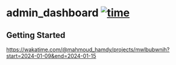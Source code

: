 # admin_dashboard [![time](https://wakatime.com/badge/user/018c9017-daf8-45c1-be71-8b16fd238022/project/018d09de-a6af-483f-b8c8-b740a411992b.svg)](https://wakatime.com/badge/user/018c9017-daf8-45c1-be71-8b16fd238022/project/018d09de-a6af-483f-b8c8-b740a411992b)

## Getting Started
https://wakatime.com/@mahmoud_hamdy/projects/mwlbubwnih?start=2024-01-09&end=2024-01-15
